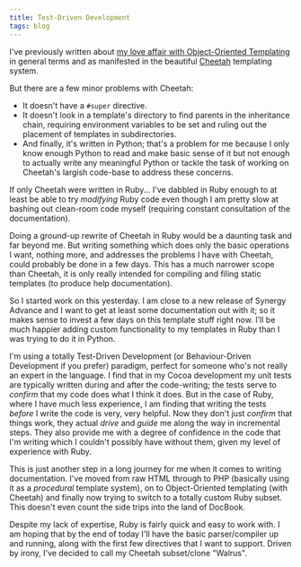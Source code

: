 ```yaml
---
title: Test-Driven Development
tags: blog
---
```


I've previously written about [my love affair with Object-Oriented Templating](http://typechecked.net/a/about/wincent/weblog/archives/2006/10/objectoriented.php) in general terms and as manifested in the beautiful [Cheetah](http://cheetahtemplate.org/) templating system.

But there are a few minor problems with Cheetah:

-   It doesn't have a `#super` directive.
-   It doesn't look in a template's directory to find parents in the inheritance chain, requiring environment variables to be set and ruling out the placement of templates in subdirectories.
-   And finally, it's written in Python; that's a problem for me because I only know enough Python to read and make basic sense of it but not enough to actually write any meaningful Python or tackle the task of working on Cheetah's largish code-base to address these concerns.

If only Cheetah were written in Ruby... I've dabbled in Ruby enough to at least be able to try _modifying_ Ruby code even though I am pretty slow at bashing out clean-room code myself (requiring constant consultation of the documentation).

Doing a ground-up rewrite of Cheetah in Ruby would be a daunting task and far beyond me. But writing something which does only the basic operations I want, nothing more, and addresses the problems I have with Cheetah, could probably be done in a few days. This has a much narrower scope than Cheetah, it is only really intended for compiling and filing static templates (to produce help documentation).

So I started work on this yesterday. I am close to a new release of Synergy Advance and I want to get at least some documentation out with it; so it makes sense to invest a few days on this template stuff right now. I'll be much happier adding custom functionality to my templates in Ruby than I was trying to do it in Python.

I'm using a totally Test-Driven Development (or Behaviour-Driven Development if you prefer) paradigm, perfect for someone who's not really an expert in the language. I find that in my Cocoa development my unit tests are typically written during and after the code-writing; the tests serve to _confirm_ that my code does what I think it does. But in the case of Ruby, where I have much less experience, I am finding that writing the tests _before_ I write the code is very, very helpful. Now they don't just _confirm_ that things work, they actual _drive_ and _guide_ me along the way in incremental steps. They also provide me with a degree of confidence in the code that I'm writing which I couldn't possibly have without them, given my level of experience with Ruby.

This is just another step in a long journey for me when it comes to writing documentation. I've moved from raw HTML through to PHP (basically using it as a _procedural_ template system), on to Object-Oriented templating (with Cheetah) and finally now trying to switch to a totally custom Ruby subset. This doesn't even count the side trips into the land of DocBook.

Despite my lack of expertise, Ruby is fairly quick and easy to work with. I am hoping that by the end of today I'll have the basic parser/compiler up and running, along with the first few directives that I want to support. Driven by irony, I've decided to call my Cheetah subset/clone "Walrus".
